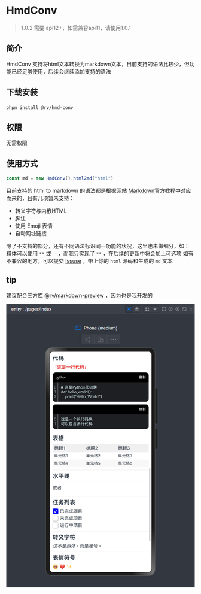 # HmdConv

> 1.0.2 需要 api12+，如需兼容api11，请使用1.0.1

## 简介

HmdConv 支持将html文本转换为markdown文本，目前支持的语法比较少，但功能已经足够使用，后续会继续添加支持的语法

## 下载安装

`ohpm install @rv/hmd-conv`

## 权限

无需权限

## 使用方式

```typescript
const md = new HmdConv().html2md("html")
```

目前支持的 html to markdown 的语法都是根据网站 [Markdown官方教程](https://markdown.com.cn/)中对应而来的，且有几项暂未支持：

- 转义字符与内嵌HTML
- 脚注
- 使用 Emoji 表情
- 自动网址链接

除了不支持的部分，还有不同语法标识同一功能的状况，这里也未做细分，如： 粗体可以使用 `**` 或 `——`，而我只实现了 `**`
，在后续的更新中将会加上可选项
如有不兼容的地方，可以提交 [Issuse](https://gitee.com/MUYS/hmd-conv/issues) ，带上你的 `html` 源码和生成的 `md` 文本

## tip

建议配合三方库 [@rv/markdown-preview](https://ohpm.openharmony.cn/#/cn/detail/@rv%2Fmarkdown-preview) ，因为也是我开发的

![配合 markdown-preview](./library/img.png)
